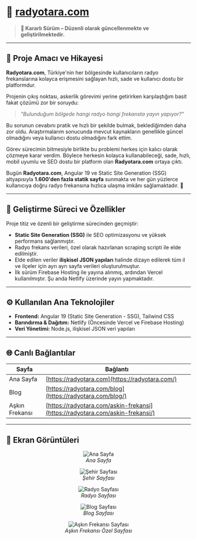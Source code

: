 # 🔗 [radyotara.com](https://radyotara.com/) 

> **🚀 Kararlı Sürüm – Düzenli olarak güncellenmekte ve geliştirilmektedir.**

---

## 🎯 Proje Amacı ve Hikayesi

**Radyotara.com**, Türkiye'nin her bölgesinde kullanıcıların radyo frekanslarına kolayca erişmesini sağlayan hızlı, sade ve kullanıcı dostu bir platformdur.

Projenin çıkış noktası, askerlik görevimi yerine getirirken karşılaştığım basit fakat çözümü zor bir soruydu:

> *"Bulunduğum bölgede hangi radyo hangi frekansta yayın yapıyor?"*

Bu sorunun cevabını pratik ve hızlı bir şekilde bulmak, beklediğimden daha zor oldu. Araştırmalarım sonucunda mevcut kaynakların genellikle güncel olmadığını veya kullanıcı dostu olmadığını fark ettim.

Görev sürecimin bitmesiyle birlikte bu problemi herkes için kalıcı olarak çözmeye karar verdim. Böylece herkesin kolayca kullanabileceği, sade, hızlı, mobil uyumlu ve SEO dostu bir platform olan **Radyotara.com** ortaya çıktı.

Bugün **Radyotara.com**, Angular 19 ve Static Site Generation (SSG) altyapısıyla **1.600'den fazla statik sayfa** sunmakta ve her gün yüzlerce kullanıcıya doğru radyo frekansına hızlıca ulaşma imkânı sağlamaktadır. 🎯

---

## 🚩 Geliştirme Süreci ve Özellikler

Proje titiz ve özenli bir geliştirme sürecinden geçmiştir:

* **Static Site Generation (SSG)** ile SEO optimizasyonu ve yüksek performans sağlanmıştır.
* Radyo frekans verileri, özel olarak hazırlanan scraping scripti ile elde edilmiştir.
* Elde edilen veriler **ilişkisel JSON yapıları** halinde dizayn edilerek tüm il ve ilçeler için ayrı ayrı sayfa verileri oluşturulmuştur.
* İlk sürüm Firebase Hosting ile yayına alınmış, ardından Vercel kullanılmıştır. Şu anda Netlify üzerinde yayın yapmaktadır.

---

## ⚙️ Kullanılan Ana Teknolojiler

* **Frontend:** Angular 19 (Static Site Generation - SSG), Tailwind CSS
* **Barındırma & Dağıtım:** Netlify (Öncesinde Vercel ve Firebase Hosting)
* **Veri Yönetimi:** Node.js, ilişkisel JSON veri yapıları

---

## 🌐 Canlı Bağlantılar

| Sayfa          | Bağlantı                                                                      |
| -------------- | ----------------------------------------------------------------------------- |
| Ana Sayfa      | [https://radyotara.com](https://radyotara.com/)                               |
| Blog           | [https://radyotara.com/blog](https://radyotara.com/blog/)                     |
| Aşkın Frekansı | [https://radyotara.com/askin-frekansi](https://radyotara.com/askin-frekansi/) |

---

## 📸 Ekran Görüntüleri

<p align="center">
  <img src="https://github.com/user-attachments/assets/5018d7d1-fa01-4f5c-9caa-271742f01a76" alt="Ana Sayfa" />
  <br /><em>Ana Sayfa</em>
</p>

<p align="center">
  <img src="https://github.com/user-attachments/assets/63ea00e6-e59f-4950-91d0-97297061013a" alt="Şehir Sayfası" />
  <br /><em>Şehir Sayfası</em>
</p>

<p align="center">
  <img src="https://github.com/user-attachments/assets/665d26c4-78a2-484c-a502-a9f0f7c5d2a2" alt="Radyo Sayfası" />
  <br /><em>Radyo Sayfası</em>
</p>

<p align="center">
  <img src="https://github.com/user-attachments/assets/b69b565a-cff0-448c-950c-5d52e1ba21ad" alt="Blog Sayfası" />
  <br /><em>Blog Sayfası</em>
</p>

<p align="center">
  <img src="https://github.com/user-attachments/assets/b72187db-03a8-4f2d-981f-b43377eba872" alt="Aşkın Frekansı Sayfası" />
  <br /><em>Aşkın Frekansı Özel Sayfası</em>
</p>
